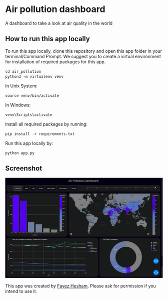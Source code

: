 # Air pollution dashboard
A dashboard to take a look at air quality in the world


## How to run this app locally

To run this app locally, clone this repository and open this app folder in your terminal/Command Prompt. We suggest you to create a virtual environment for installation of required packages for this app.

```
cd air_pollution
python3 -m virtualenv venv

```
In Unix System:
```
source venv/bin/activate

```

In Windows: 

```
venv\Scripts\activate
```

Install all required packages by running:
```
pip install -r requirements.txt
```

Run this app locally by:
```
python app.py
```


## Screenshot

![Screencast](screenshot.png)


This app was created by [Fayez Hesham](https://github.com/fayezhesham), Please ask for permission if you intend to use it.
